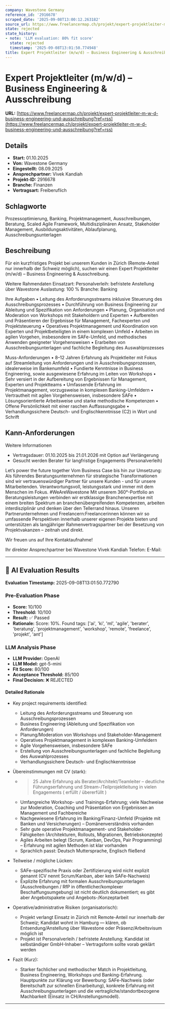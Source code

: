```yaml
---
company: Wavestone Germany
reference_id: '2916678'
scraped_date: '2025-09-08T13:00:12.263182'
source_url: https://www.freelancermap.ch/projekt/expert-projektleiter-m-w-d-business-engineering-und-ausschreibung?ref=rss
state: rejected
state_history:
- note: 'LLM evaluation: 80% fit score'
  state: rejected
  timestamp: '2025-09-08T13:01:50.774948'
title: Expert Projektleiter (m/w/d) – Business Engineering & Ausschreibung
---
```



# Expert Projektleiter (m/w/d) – Business Engineering & Ausschreibung
**URL:** [https://www.freelancermap.ch/projekt/expert-projektleiter-m-w-d-business-engineering-und-ausschreibung?ref=rss](https://www.freelancermap.ch/projekt/expert-projektleiter-m-w-d-business-engineering-und-ausschreibung?ref=rss)
## Details
- **Start:** 01.10.2025
- **Von:** Wavestone Germany
- **Eingestellt:** 08.09.2025
- **Ansprechpartner:** Vivek Kandiah
- **Projekt-ID:** 2916678
- **Branche:** Finanzen
- **Vertragsart:** Freiberuflich

## Schlagworte
Prozessoptimierung, Banking, Projektmanagement, Ausschreibungen, Beratung, Scaled Agile Framework, Multidisziplinären Ansatz, Stakeholder Management, Ausbildungsaktivitäten, Ablaufplanung, Ausschreibungsunterlagen

## Beschreibung
Für ein kurzfristiges Projekt bei unserem Kunden in Zürich (Remote-Anteil nur innerhalb der Schweiz möglich), suchen wir einen Expert Projektleiter (m/w/d) – Business Engineering & Ausschreibung.

Weitere Rahmendaten
Einsatzart: Personalverleih: befristete Anstellung über Wavestone
Auslastung: 100 %
Branche: Banking

Ihre Aufgaben
• Leitung des Anforderungsstreams inklusive Steuerung des Ausschreibungsprozesses
• Durchführung von Business Engineering zur Ableitung und Spezifikation von Anforderungen
• Planung, Organisation und Moderation von Workshops mit Stakeholdern und Experten
• Aufbereiten und Präsentieren der Ergebnisse für Management, Fachexperten und Projektsteuerung
• Operatives Projektmanagement und Koordination von Experten und Projektbeteiligten in einem komplexen Umfeld
• Arbeiten im agilen Vorgehen, insbesondere im SAFe-Umfeld, und methodisches Anwenden geeigneter Vorgehensweisen
• Erarbeiten von Ausschreibungsunterlagen und fachliche Begleitung des Auswahlprozesses

Muss-Anforderungen
• 8–12 Jahren Erfahrung als Projektleiter mit Fokus auf Streamleitung von Anforderungen und in Ausschreibungsprozessen, idealerweise im Bankenumfeld
• Fundierte Kenntnisse in Business Engineering, sowie ausgewiesene Erfahrung im Leiten von Workshops
• Sehr versiert in der Aufbereitung von Ergebnissen für Management, Experten und Projektteams
• Umfassende Erfahrung im Projektmanagement, vorzugsweise in komplexen Banking-Umfeldern
• Vertrautheit mit agilen Vorgehensweisen, insbesondere SAFe
• Lösungsorientierte Arbeitsweise und starke methodische Kompetenzen
• Offene Persönlichkeit mit einer raschen Auffassungsgabe
• Verhandlungssichere Deutsch- und Englischkenntnisse (C2) in Wort und Schrift

Kann-Anforderungen
-
Weitere Informationen
- Vertragsdauer: 01.10.2025 bis 21.01.2026 mit Option auf Verlängerung
- Gesucht werden Berater für langfristige Engagements (Personalverleih)

Let’s power the future together
Vom Business Case bis hin zur Umsetzung: Als führendes Beratungsunternehmen für strategische Transformationen sind wir vertrauenswürdiger Partner für unsere Kunden - und für unsere Mitarbeitenden. Verantwortungsvoll, leistungsstark und immer mit dem Menschen im Fokus. #WeAreWavestone
Mit unserem 360°-Portfolio an Beratungsleistungen verbinden wir erstklassige Branchenexpertise mit einem breiten Spektrum an branchenübergreifenden Kompetenzen, arbeiten interdisziplinär und denken über den Tellerrand hinaus. Unseren Partnerunternehmen und Freelancern:Freelancerinnen können wir so umfassende Perspektiven innerhalb unserer eigenen Projekte bieten und unterstützen als langjähriger Rahmenvertragspartner bei der Besetzung von Projektvakanzen – zeitnah und direkt.

Wir freuen uns auf Ihre Kontaktaufnahme!

Ihr direkter Ansprechpartner bei Wavestone
Vivek Kandiah
Telefon:
E-Mail:

---

## 🤖 AI Evaluation Results

**Evaluation Timestamp:** 2025-09-08T13:01:50.772790

### Pre-Evaluation Phase
- **Score:** 10/100
- **Threshold:** 10/100
- **Result:** ✅ Passed
- **Rationale:** Score: 10%. Found tags: ['ai', 'ki', 'ml', 'agile', 'berater', 'beratung', 'projektmanagement', 'workshop', 'remote', 'freelance', 'projekt', 'ant']

### LLM Analysis Phase
- **LLM Provider:** OpenAI
- **LLM Model:** gpt-5-mini
- **Fit Score:** 80/100
- **Acceptance Threshold:** 85/100
- **Final Decision:** ❌ REJECTED

#### Detailed Rationale
- Key project requirements identified:
  - Leitung des Anforderungsstreams und Steuerung von Ausschreibungsprozessen
  - Business Engineering (Ableitung und Spezifikation von Anforderungen)
  - Planung/Moderation von Workshops und Stakeholder-Management
  - Operatives Projektmanagement in komplexen Banking-Umfeldern
  - Agile Vorgehensweisen, insbesondere SAFe
  - Erstellung von Ausschreibungsunterlagen und fachliche Begleitung des Auswahlprozesses
  - Verhandlungssichere Deutsch- und Englischkenntnisse

- Übereinstimmungen mit CV (stark):
  - >25 Jahre Erfahrung als Berater/Architekt/Teamleiter – deutliche Führungserfahrung und Stream-/Teilprojektleitung in vielen Engagements ( erfüllt / übererfüllt )
  - Umfangreiche Workshop- und Trainings-Erfahrung; viele Nachweise zur Moderation, Coaching und Präsentation von Ergebnissen an Management und Fachbereiche
  - Nachgewiesene Erfahrung im Banking/Finanz-Umfeld (Projekte mit Banken und Versicherungen) – Domänenverständnis vorhanden
  - Sehr gute operative Projektmanagement- und Stakeholder-Fähigkeiten (Architekturen, Rollouts, Migrationen, Betriebskonzepte)
  - Agiles Arbeiten belegt (Scrum, Kanban, DevOps, Pair Programming) – Erfahrung mit agilen Methoden ist klar vorhanden
  - Sprachlich passt: Deutsch Muttersprache, Englisch fließend

- Teilweise / mögliche Lücken:
  - SAFe-spezifische Praxis oder Zertifizierung wird nicht explizit genannt (CV nennt Scrum/Kanban, aber kein SAFe-Nachweis)
  - Explizite Erfahrung mit formalen Ausschreibungsunterlagen (Ausschreibungen / RfP in öffentlicher/komplexer Beschaffungsumgebung) ist nicht deutlich dokumentiert; es gibt aber Angebotspakete und Angebots-/Konzeptarbeit

- Operative/administrative Risiken (organisatorisch):
  - Projekt verlangt Einsatz in Zürich mit Remote-Anteil nur innerhalb der Schweiz; Kandidat wohnt in Hamburg — klären, ob Entsendung/Anstellung über Wavestone oder Präsenz/Arbeitsvisum möglich ist
  - Projekt ist Personalverleih / befristete Anstellung; Kandidat ist selbständiger GmbH-Inhaber – Vertragsform sollte vorab geklärt werden

- Fazit (Kurz):
  - Starker fachlicher und methodischer Match in Projektleitung, Business Engineering, Workshops und Banking-Erfahrung. Hauptpunkte zur Klärung vor Bewerbung: SAFe-Nachweis (oder Bereitschaft zur schnellen Einarbeitung), konkrete Erfahrung mit Ausschreibungsunterlagen und die vertragliche/standortbezogene Machbarkeit (Einsatz in CH/Anstellungsmodell).

---

